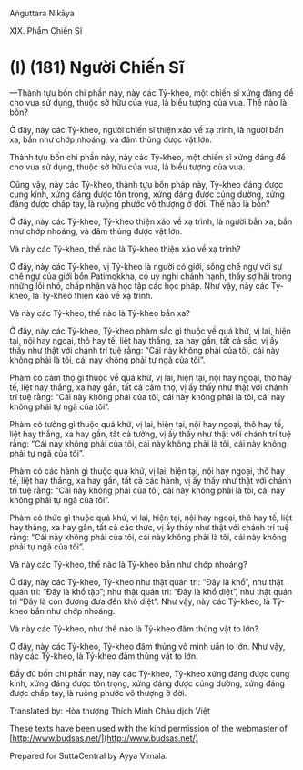 Aṅguttara Nikāya

XIX. Phẩm Chiến Sĩ

# (I) (181) Người Chiến Sĩ

—Thành tựu bốn chi phần này, này các Tỷ-kheo, một chiến sĩ xứng đáng để cho vua sử dụng, thuộc sở hữu của vua, là biểu tượng của vua. Thế nào là bốn?

Ở đây, này các Tỷ-kheo, người chiến sĩ thiện xảo về xạ trình, là người bắn xa, bắn như chớp nhoáng, và đâm thủng được vật lớn.

Thành tựu bốn chi phần này, này các Tỷ-kheo, một chiến sĩ xứng đáng để cho vua sử dụng, thuộc sở hữu của vua, là biểu tượng của vua.

Cũng vậy, này các Tỷ-kheo, thành tựu bốn pháp này, Tỷ-kheo đáng được cung kính, xứng đáng được tôn trọng, xứng đáng được cúng dường, xứng đáng được chắp tay, là ruộng phước vô thượng ở đời. Thế nào là bốn?

Ở đây, này các Tỷ-kheo, Tỷ-kheo thiện xảo về xạ trình, là người bắn xa, bắn như chớp nhoáng, và đâm thủng được vật lớn.

Và này các Tỷ-kheo, thế nào là Tỷ-kheo thiện xảo về xạ trình?

Ở đây, này các Tỷ-kheo, vị Tỷ-kheo là người có giới, sống chế ngự với sự chế ngự của giới bổn Patimokkha, có uy nghi chánh hạnh, thấy sợ hãi trong những lỗi nhỏ, chấp nhận và học tập các học pháp. Như vậy, này các Tỷ-kheo, là Tỷ-kheo thiện xảo về xạ trình.

Và này các Tỷ-kheo, thế nào là Tỷ-kheo bắn xa?

Ở đây, này các Tỷ-kheo, Tỷ-kheo phàm sắc gì thuộc về quá khứ, vị lai, hiện tại, nội hay ngoại, thô hay tế, liệt hay thắng, xa hay gần, tất cả sắc, vị ấy thấy như thật với chánh trí tuệ rằng: “Cái này không phải của tôi, cái này không phải là tôi, cái này không phải tự ngã của tôi”.

Phàm có cảm thọ gì thuộc về quá khứ, vị lai, hiện tại, nội hay ngoại, thô hay tế, liệt hay thắng, xa hay gần, tất cả cảm thọ, vị ấy thấy như thật với chánh trí tuệ rằng: “Cái này không phải của tôi, cái này không phải là tôi, cái này không phải tự ngã của tôi”.

Phàm có tưởng gì thuộc quá khứ, vị lai, hiện tại, nội hay ngoại, thô hay tế, liệt hay thắng, xa hay gần, tất cả tưởng, vị ấy thấy như thật với chánh trí tuệ rằng: “Cái này không phải của tôi, cái này không phải là tôi, cái này không phải tự ngã của tôi”.

Phàm có các hành gì thuộc quá khứ, vị lai, hiện tại, nội hay ngoại, thô hay tế, liệt hay thắng, xa hay gần, tất cả các hành, vị ấy thấy như thật với chánh trí tuệ rằng: “Cái này không phải của tôi, cái này không phải là tôi, cái này không phải tự ngã của tôi”.

Phàm có thức gì thuộc quá khứ, vị lai, hiện tại, nội hay ngoại, thô hay tế, liệt hay thắng, xa hay gần, tất cả các thức, vị ấy thấy như thật với chánh trí tuệ rằng: “Cái này không phải của tôi, cái này không phải là tôi, cái này không phải tự ngã của tôi”.

Và này các Tỷ-kheo, thế nào là Tỷ-kheo bắn như chớp nhoáng?

Ở đây, này các Tỷ-kheo, Tỷ-kheo như thật quán tri: “Ðây là khổ”, như thật quán tri: “Ðây là khổ tập”; như thật quán tri: “Ðây là khổ diệt”, như thật quán tri “Ðây là con đường đưa đến khổ diệt”. Như vậy, này các Tỷ-kheo, là Tỷ-kheo bắn như chớp nhoáng.

Và này các Tỷ-kheo, như thế nào là Tỷ-kheo đâm thủng vật to lớn?

Ở đây, này các Tỷ-kheo, Tỷ-kheo đâm thủng vô minh uẩn to lớn. Như vậy, này các Tỷ-kheo, là Tỷ-kheo đâm thủng vật to lớn.

Ðầy đủ bốn chi phần này, này các Tỷ-kheo, Tỷ-kheo xứng đáng được cung kính, xứng đáng được tôn trọng, xứng đáng được cúng dường, xứng đáng được chắp tay, là ruộng phước vô thượng ở đời.

Translated by: Hòa thượng Thích Minh Châu dịch Việt

These texts have been used with the kind permission of the webmaster of [http://www.budsas.net/](http://www.budsas.net/)

Prepared for SuttaCentral by Ayya Vimala.